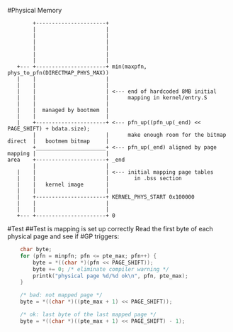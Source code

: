 #Physical Memory

            +----------------------+
            |                      |
            |                      |
            |                      |
            |                      |
            |                      |
            |                      |
       +--- +----------------------+ min(maxpfn, phys_to_pfn(DIRECTMAP_PHYS_MAX))
       |    |                      |
       |    |                      |
       |    |                      | <--- end of hardcoded 8MB initial
	   |    |                      |      mapping in kernel/entry.S
       |    |                      |
       |    |  managed by bootmem  |
       |    |                      |
       |    +----------------------+ <--- pfn_up((pfn_up(_end) << PAGE_SHIFT) + bdata.size);
            |                      |      make enough room for the bitmap
    direct  |   bootmem bitmap     |
            +______________________+ <--- pfn_up(_end) aligned by page
    mapping |                      |
    area    +----------------------+ _end
            |                      |
       |    |                      | <--- initial mapping page tables
       |    |                      |        in .bss section
       |    |   kernel image       |
       |    |                      |
       |    +----------------------+ KERNEL_PHYS_START 0x100000
       |    |                      |
       |    |                      |
       +--- +----------------------+ 0



#Test
##Test is mapping is set up correctly
Read the first byte of each physical page and see if #GP triggers:

```C
    char byte;
    for (pfn = minpfn; pfn <= pte_max; pfn++) {
        byte = *((char *)(pfn << PAGE_SHIFT));
        byte += 0; /* eliminate compiler warning */
        printk("physical page %d/%d ok\n", pfn, pte_max);
    }

    /* bad: not mapped page */
    byte = *((char *)((pte_max + 1) << PAGE_SHIFT));

    /* ok: last byte of the last mapped page */
    byte = *((char *)((pte_max + 1) << PAGE_SHIFT) - 1);
```
